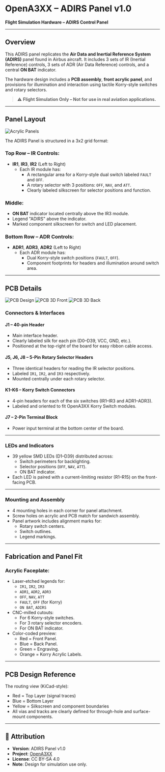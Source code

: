 # OpenA3XX – ADIRS Panel v1.0  
**Flight Simulation Hardware – ADIRS Control Panel**

---

## Overview

This ADIRS panel replicates the **Air Data and Inertial Reference System (ADIRS)** panel found in Airbus aircraft. It includes 3 sets of IR (Inertial Reference) controls, 3 sets of ADR (Air Data Reference) controls, and a central **ON BAT** indicator.

The hardware design includes a **PCB assembly**, **front acrylic panel**, and provisions for illumination and interaction using tactile Korry-style switches and rotary selectors.

> ⚠️ **Flight Simulation Only – Not for use in real aviation applications.**

---

## Panel Layout

![Acrylic Panels](./img/ADIRS/acrylic-panels.png)

The ADIRS Panel is structured in a 3x2 grid format:

### Top Row – IR Controls:
- **IR1**, **IR3**, **IR2** (Left to Right)
  - Each IR module has:
    - A rectangular area for a Korry-style dual switch labeled `FAULT` and `OFF`.
    - A rotary selector with 3 positions: `OFF`, `NAV`, and `ATT`.
    - Clearly labeled silkscreen for selector positions and function.

### Middle:
- **ON BAT** indicator located centrally above the IR3 module.
- Legend "ADIRS" above the indicator.
- Marked component silkscreen for switch and LED placement.

### Bottom Row – ADR Controls:
- **ADR1**, **ADR3**, **ADR2** (Left to Right)
  - Each ADR module has:
    - Dual Korry-style switch positions (`FAULT`, `OFF`).
    - Component footprints for headers and illumination around switch area.

---

## PCB Details

![PCB Design](./img/ADIRS/pcb-design.png)
![PCB 3D Front](./img/ADIRS/pcb-3d-front.png)
![PCB 3D Back](./img/ADIRS/pcb-3d-back.png)


### Connectors & Interfaces

#### J1 – 40-pin Header
- Main interface header.
- Clearly labeled silk for each pin (D0–D39, VCC, GND, etc.).
- Positioned at the top-right of the board for easy ribbon cable access.

#### J5, J6, J8 – 5-Pin Rotary Selector Headers
- Three identical headers for reading the IR selector positions.
- Labeled `IR1`, `IR2`, and `IR3` respectively.
- Mounted centrally under each rotary selector.

#### K1–K6 – Korry Switch Connectors
- 4-pin headers for each of the six switches (IR1–IR3 and ADR1–ADR3).
- Labeled and oriented to fit OpenA3XX Korry Switch modules.

#### J7 – 2-Pin Terminal Block
- Power input terminal at the bottom center of the board.

---

### LEDs and Indicators

- 39 yellow SMD LEDs (D1–D39) distributed across:
  - Switch perimeters for backlighting.
  - Selector positions (`OFF`, `NAV`, `ATT`).
  - ON BAT indicator.
- Each LED is paired with a current-limiting resistor (R1–R15) on the front-facing PCB.

---

### Mounting and Assembly

- 4 mounting holes in each corner for panel attachment.
- Screw holes on acrylic and PCB match for sandwich assembly.
- Panel artwork includes alignment marks for:
  - Rotary switch centers.
  - Switch outlines.
  - Legend markings.

---

## Fabrication and Panel Fit

### Acrylic Faceplate:
- Laser-etched legends for:
  - `IR1`, `IR2`, `IR3`
  - `ADR1`, `ADR2`, `ADR3`
  - `OFF`, `NAV`, `ATT`
  - `FAULT`, `OFF` (for Korry)
  - `ON BAT`, `ADIRS`
- CNC-milled cutouts:
  - For 6 Korry-style switches.
  - For 3 rotary selector encoders.
  - For ON BAT indicator.
- Color-coded preview:
  - Red = Front Panel.
  - Blue = Back Panel.  
  - Green = Engraving.
  - Orange = Korry Acrylic Labels.

---

## PCB Design Reference

The routing view (KiCad-style):
- Red = Top Layer (signal traces)  
- Blue = Bottom Layer  
- Yellow = Silkscreen and component boundaries  
- All vias and tracks are clearly defined for through-hole and surface-mount components.

---

## 🔗 Attribution

- **Version**: ADIRS Panel v1.0  
- **Project**: [OpenA3XX](https://www.github.com/OpenA3XX)  
- **License**: CC BY-SA 4.0  
- **Note**: Design for simulation use only.
